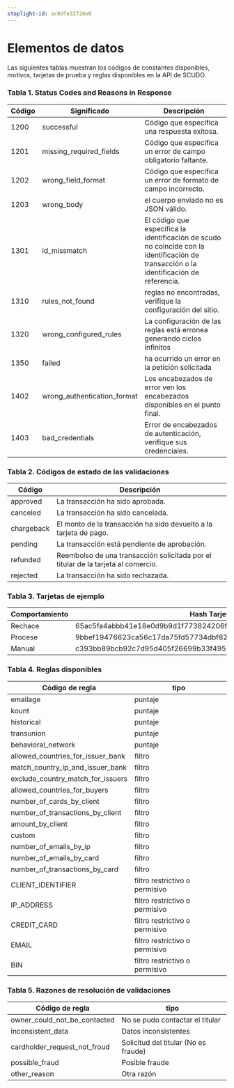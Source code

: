 ```yaml
---
stoplight-id: ac0dfe32728e6
---
```


# Elementos de datos

Las siguientes tablas muestran los códigos de constantes disponibles, motivos, tarjetas de prueba y reglas disponibles en la API de SCUDO.

### Tabla 1. Status Codes and Reasons in Response 

Código | Significado | Descripción
---------|----------|---------
1200 | successful | Código que especifica una respuesta exitosa.
1201 | missing_required_fields | Código que especifica un error de campo obligatorio faltante.
1202 | wrong_field_format | Código que especifica un error de formato de campo incorrecto.
1203 | wrong_body | el cuerpo enviado no es JSON válido.
1301 | id_missmatch | El código que especifica la identificación de scudo no coincide con la identificación de transacción o la identificación de referencia.
1310 | rules_not_found | reglas no encontradas, verifique la configuración del sitio.
1320 | wrong_configured_rules | La configuración de las reglas está erronea generando ciclos infinitos
1350 | failed | ha ocurrido un error en la petición solicitada
1402 | wrong_authentication_format | Los encabezados de error ven los encabezados disponibles en el punto final.
1403 | bad_credentials | Error de encabezados de autenticación, verifique sus credenciales.


### Tabla 2. Códigos de estado de las validaciones

Código | Descripción
---------|---------
approved | La transacción ha sido aprobada.  
canceled | La transacción ha sido cancelada. 
chargeback | El monto de la transacción ha sido devuelto a la tarjeta de pago.  
pending | La transacción está pendiente de aprobación.
refunded | Reembolso de una transacción solicitada por el titular de la tarjeta al comercio. 
rejected | La transacción ha sido rechazada.


### Tabla 3. Tarjetas de ejemplo

Comportamiento | Hash Tarjeta | Tarjeta
---------|---------|---------
Rechace | 65ac5fa4abbb41e18e0d9b9d1f773824206ff70139d5c17c3401de79c2c72f37 | 4005580000000040
Procese | 9bbef19476623ca56c17da75fd57734dbf82530686043a6e491c6d71befe8f6e | 4111111111111111
Manual | c393bb89bcb92c7d95d405f26699b33f4956c92f607fbe8c2facb836c762382b | 4212121212121214


### Tabla 4. Reglas disponibles


Código de regla | tipo | 
---------|----------|
emailage | puntaje 
kount | puntaje 
historical | puntaje
transunion | puntaje 
behavioral_network | puntaje 
allowed_countries_for_issuer_bank | filtro 
match_country_ip_and_issuer_bank | filtro 
exclude_country_match_for_issuers | filtro 
allowed_countries_for_buyers | filtro
number_of_cards_by_client | filtro 
number_of_transactions_by_client | filtro
amount_by_client | filtro 
custom | filtro
number_of_emails_by_ip | filtro
number_of_emails_by_card | filtro
number_of_transactions_by_card | filtro
CLIENT_IDENTIFIER | filtro restrictivo o permisivo
IP_ADDRESS | filtro restrictivo o permisivo
CREDIT_CARD | filtro restrictivo o permisivo
EMAIL | filtro restrictivo o permisivo
BIN | filtro restrictivo o permisivo


### Tabla 5. Razones de resolución de validaciones 

Código de regla | tipo | 
---------|----------|
owner_could_not_be_contacted | No se pudo contactar el titular
inconsistent_data | Datos inconsistentes
cardholder_request_not_froud | Solicitud del titular (No es fraude)
possible_fraud | Posible fraude
other_reason | Otra razón